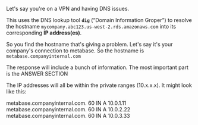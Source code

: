 


Let's say you're on a VPN and having DNS issues.


This uses the DNS lookup tool **`dig`** (“Domain Information Groper”) to resolve the hostname `mycompany.abc123.us-west-2.rds.amazonaws.com` into its corresponding **IP address(es)**.

So you find the hostname that's giving a problem. Let's say it's your company's connection to metabase. So the hostname is `metabase.companyinternal.com`

The response will include a bunch of information. The most important part is the ANSWER SECTION

The IP addresses will all be within the private ranges (10.x.x.x). It might look like this:

metabase.companyinternal.com. 60	IN	A	10.0.1.11
metabase.companyinternal.com. 60	IN	A	10.0.2.22
metabase.companyinternal.com. 60	IN	A	10.0.3.33


